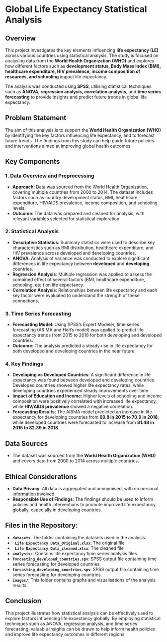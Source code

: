 # Global Life Expectancy Statistical Analysis

## Overview
This project investigates the key elements influencing **life expectancy (LE)** across various countries using statistical analysis. The study is focused on analysing data from the **World Health Organization (WHO)** and explores how different factors such as **development status, Body Mass Index (BMI), healthcare expenditure, HIV prevalence, income composition of resources, and schooling** impact life expectancy. 

The analysis was conducted using **SPSS**, utilising statistical techniques such as **ANOVA, regression analysis, correlation analysis**, and **time series forecasting** to provide insights and predict future trends in global life expectancy.

## Problem Statement
The aim of this analysis is to support the **World Health Organization (WHO)** by identifying the key factors influencing life expectancy, and to forecast future trends. The findings from this study can help guide future policies and interventions aimed at improving global health outcomes.

## Key Components

### 1. Data Overview and Preprocessing
- **Approach**: Data was sourced from the World Health Organization, covering multiple countries from 2000 to 2014. The dataset includes factors such as country development status, BMI, healthcare expenditure, HIV/AIDS prevalence, income composition, and schooling levels.
- **Outcome**: The data was prepared and cleaned for analysis, with relevant variables selected for statistical exploration.

### 2. Statistical Analysis
- **Descriptive Statistics**: Summary statistics were used to describe key characteristics such as BMI distribution, healthcare expenditure, and HIV prevalence across developed and developing countries.
- **ANOVA**: Analysis of variance was conducted to explore significant differences in life expectancy between **developed** and **developing** countries.
- **Regression Analysis**: Multiple regression was applied to assess the combined effect of several factors (BMI, healthcare expenditure, schooling, etc.) on life expectancy.
- **Correlation Analysis**: Relationships between life expectancy and each key factor were evaluated to understand the strength of these connections.

### 3. Time Series Forecasting
- **Forecasting Model**: Using SPSS’s Expert Modeler, time series forecasting (ARIMA and Holt’s model) was applied to predict life expectancy trends from 2015 to 2018 for both developing and developed countries.
- **Outcome**: The analysis predicted a steady rise in life expectancy for both developed and developing countries in the near future.

### 4. Key Findings
- **Developing vs Developed Countries**: A significant difference in life expectancy was found between developed and developing countries. Developed countries showed higher life expectancy rates, while developing countries experienced steady improvements over time.
- **Impact of Education and Income**: Higher levels of schooling and income composition were positively correlated with increased life expectancy, while **HIV/AIDS prevalence** showed a negative correlation.
- **Forecasting Results**: The ARIMA model predicted an increase in life expectancy for developing countries from **69.8 in 2015 to 70.9 in 2018**, while developed countries were forecasted to increase from **81.48 in 2015 to 82.39 in 2018**.

## Data Sources
- The dataset was sourced from the **World Health Organization (WHO)** and covers data from 2000 to 2014 across multiple countries.

## Ethical Considerations
- **Data Privacy**: All data is aggregated and anonymised, with no personal information involved.
- **Responsible Use of Findings**: The findings should be used to inform policies and health interventions to promote improved life expectancy globally, especially in developing countries.

## Files in the Repository:
- **`datasets`**: The folder containing the datasets used in the analysis.
- **` Life Expectancy Data_Original.xlsx`**: The original file
- **` Life Expectancy Data_cleaned.xlsx`**: The cleaned file
- **`analysis/`**: Contains life expectancy time series analysis files.
- **`forcasting_developed_countries.spv`**: SPSS output file containing time series forecasting for developed countries.
- **`forcasting_developing_countries.spv`**: SPSS output file containing time series forecasting for developing countries.
- **`images/`**: This folder contains graphs and visualisations of the analysis results.
  
## Conclusion
This project illustrates how statistical analysis can be effectively used to explore factors influencing life expectancy globally. By employing statistical techniques such as ANOVA, regression analysis, and time series forecasting, valuable insights can be drawn to help inform health policies and improve life expectancy outcomes in different regions.


